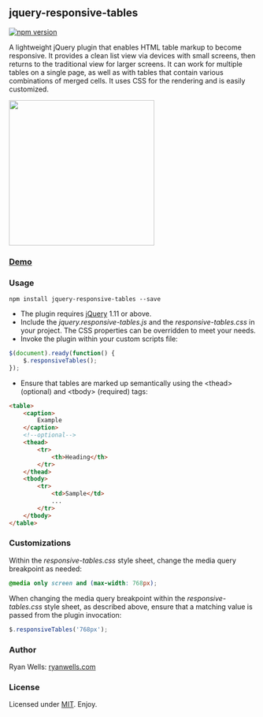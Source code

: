 ## jquery-responsive-tables

[![npm version](https://badge.fury.io/js/jquery-responsive-tables.svg)](https://badge.fury.io/js/jquery-responsive-tables)

A lightweight jQuery plugin that enables HTML table markup to become responsive. It provides a clean list view via devices with small screens, then returns to the traditional view for larger screens. It can work for multiple tables on a single page, as well as with tables that contain various combinations of merged cells. It uses CSS for the rendering and is easily customized.

<img src="https://ryanwells.com/examples/responsive-tables/screenshot.png" width="295px">

### <a href="http://ryanwells.com/examples/responsive-tables/" target="_blank">Demo</a>

### Usage

```
npm install jquery-responsive-tables --save
```

-   The plugin requires <a href="http://jquery.com/download/" target="_blank">jQuery</a> 1.11 or above.
-   Include the <em>jquery.responsive-tables.js</em> and the <em>responsive-tables.css</em> in your project. The CSS properties can be overridden to meet your needs.
-   Invoke the plugin within your custom scripts file:

```javascript
$(document).ready(function() {
    $.responsiveTables();
});
```

-   Ensure that tables are marked up semantically using the &lt;thead&gt; (optional) and &lt;tbody&gt; (required) tags:

```html
<table>
    <caption>
        Example
    </caption>
    <!--optional-->
    <thead>
        <tr>
            <th>Heading</th>
        </tr>
    </thead>
    <tbody>
        <tr>
            <td>Sample</td>
            ...
        </tr>
    </tbody>
</table>
```

### Customizations

Within the <em>responsive-tables.css</em> style sheet, change the media query breakpoint as needed:

```css
@media only screen and (max-width: 768px);
```

When changing the media query breakpoint within the <em>responsive-tables.css</em> style sheet, as described above, ensure that a matching value is passed from the plugin invocation:

```javascript
$.responsiveTables('768px');
```

### Author

Ryan Wells: [ryanwells.com][twitter]

### License

Licensed under [MIT][mit]. Enjoy.

[twitter]: http://ryanwells.com
[mit]: http://www.opensource.org/licenses/mit-license.php
[jquery]: http://jquery.com/

